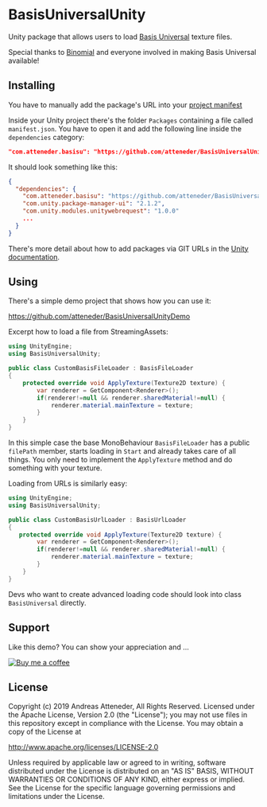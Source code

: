 # BasisUniversalUnity

Unity package that allows users to load [Basis Universal](https://github.com/BinomialLLC/basis_universal) texture files.

Special thanks to [Binomial](http://www.binomial.info) and everyone involved in making Basis Universal available!

## Installing

You have to manually add the package's URL into your [project manifest](https://docs.unity3d.com/Manual/upm-manifestPrj.html)

Inside your Unity project there's the folder `Packages` containing a file called `manifest.json`. You have to open it and add the following line inside the `dependencies` category:

```json
"com.atteneder.basisu": "https://github.com/atteneder/BasisUniversalUnity.git",
```

It should look something like this:

```json
{
  "dependencies": {
    "com.atteneder.basisu": "https://github.com/atteneder/BasisUniversalUnity.git",
    "com.unity.package-manager-ui": "2.1.2",
    "com.unity.modules.unitywebrequest": "1.0.0"
    ...
  }
}
```

There's more detail about how to add packages via GIT URLs in the [Unity documentation](https://docs.unity3d.com/Manual/upm-git.html).

## Using

There's a simple demo project that shows how you can use it:

<https://github.com/atteneder/BasisUniversalUnityDemo>

Excerpt how to load a file from StreamingAssets:

```C#
using UnityEngine;
using BasisUniversalUnity;

public class CustomBasisFileLoader : BasisFileLoader
{
    protected override void ApplyTexture(Texture2D texture) {
        var renderer = GetComponent<Renderer>();
        if(renderer!=null && renderer.sharedMaterial!=null) {
            renderer.material.mainTexture = texture;
        }
    }
}
```

In this simple case the base MonoBehaviour `BasisFileLoader` has a public `filePath` member, starts loading in `Start` and  already takes care of all things. You only need to implement the `ApplyTexture` method and do something with your texture.

Loading from URLs is similarly easy:

```C#
using UnityEngine;
using BasisUniversalUnity;

public class CustomBasisUrlLoader : BasisUrlLoader
{
   protected override void ApplyTexture(Texture2D texture) {
        var renderer = GetComponent<Renderer>();
        if(renderer!=null && renderer.sharedMaterial!=null) {
            renderer.material.mainTexture = texture;
        }
    }
}
```

Devs who want to create advanced loading code should look into class `BasisUniversal` directly.

## Support

Like this demo? You can show your appreciation and ...

[![Buy me a coffee](https://az743702.vo.msecnd.net/cdn/kofi1.png?v=0)](https://ko-fi.com/C0C3BW7G)

## License

Copyright (c) 2019 Andreas Atteneder, All Rights Reserved.
Licensed under the Apache License, Version 2.0 (the "License");
you may not use files in this repository except in compliance with the License.
You may obtain a copy of the License at

   <http://www.apache.org/licenses/LICENSE-2.0>

Unless required by applicable law or agreed to in writing, software
distributed under the License is distributed on an "AS IS" BASIS,
WITHOUT WARRANTIES OR CONDITIONS OF ANY KIND, either express or implied.
See the License for the specific language governing permissions and
limitations under the License.
